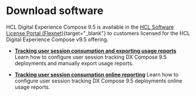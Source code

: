 # Download software

HCL Digital Experience Compose 9.5 is available in the [HCL Software License Portal (Flexnet)](https://support.hcl-software.com/csm?id=kb_article&sysparm_article=KB0073344){target="_blank"} to customers licensed for the HCL Digital Experience Compose v9.5 offering.

-   **[Tracking user session consumption and exporting usage reports](export_usage_report.md)**  
Learn how to configure user session tracking DX Compose 9.5 deployments and manually export usage reports.

-   **[Tracking user session consumption online reporting](https://help.hcl-software.com/digital-experience/9.5/CF226/get_started/download/software_licensing_portal/configure_entitlement_checks/configuring_mhs/)**
Learn how to configure user session tracking DX Compose 9.5 deployments online usage reports.